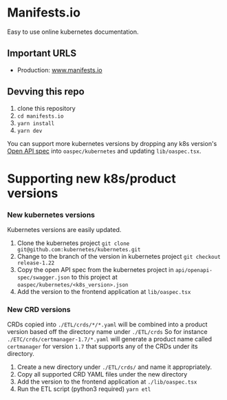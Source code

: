 # Manifests.io

Easy to use online kubernetes documentation.

## Important URLS
- Production: www.manifests.io


## Devving this repo
1. clone this repository
2. `cd manifests.io`
3. `yarn install`
4. `yarn dev`

You can support more kubernetes versions by dropping any k8s version's [Open API spec](https://github.com/kubernetes/kubernetes/blob/master/api/openapi-spec/swagger.json) into `oaspec/kubernetes` and updating `lib/oaspec.tsx`.

# Supporting new k8s/product versions

### New kubernetes versions
Kubernetes versions are easily updated.
1. Clone the kubernetes project `git clone git@github.com:kubernetes/kubernetes.git`
2. Change to the branch of the version in kubernetes project `git checkout release-1.22`
3. Copy the open API spec from the kubernetes project in `api/openapi-spec/swagger.json` to this project at `oaspec/kubernetes/<k8s_version>.json`
4. Add the version to the frontend application at `lib/oaspec.tsx`


### New CRD versions
CRDs copied into `./ETL/crds/*/*.yaml` will be combined into a product version based off the directory name under `./ETL/crds`
So for instance `./ETC/crds/certmanager-1.7/*.yaml` will generate a product name called `certmanager` for version `1.7` that supports any of the CRDs under its directory.

1. Create a new directory under `./ETL/crds/` and name it appropriately.
2. Copy all supported CRD YAML files under the new directory
3. Add the version to the frontend application at `./lib/oaspec.tsx`
4. Run the ETL script (python3 required) `yarn etl`
